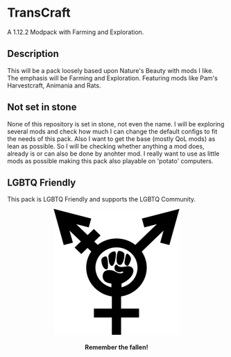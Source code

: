 # TransCraft
A 1.12.2 Modpack with Farming and Exploration.

## Description
This will be a pack loosely based upon Nature's Beauty with mods I like. The emphasis will be Farming and Exploration. Featuring mods like Pam's Harvestcraft, Animania and Rats.

## Not set in stone
None of this repository is set in stone, not even the name. I will be exploring several mods and check how much I can change the default configs to fit the needs of this pack.
Also I want to get the base (mostly QoL mods) as lean as possible. So I will be checking whether anything a mod does, already is or can also be done by anohter mod. I really want to use as little mods as possible making this pack also playable on 'potato' computers.

## LGBTQ Friendly
This pack is LGBTQ Friendly and supports the LGBTQ Community.

<p align="center">
	<img src="https://raw.githubusercontent.com/tpacks/transcraft/master/fight-together.png">
	<br /><br />
	<b>Remember the fallen!</b>
</p>

[logo]: https://raw.githubusercontent.com/tpacks/transcraft/master/fight-together.png